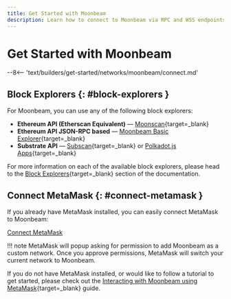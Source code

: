 ```yaml
---
title: Get Started with Moonbeam
description: Learn how to connect to Moonbeam via RPC and WSS endpoints, how to connect MetaMask to Moonbeam, and about the available Moonbeam block explorers.
---
```


# Get Started with Moonbeam

--8<-- 'text/builders/get-started/networks/moonbeam/connect.md'

## Block Explorers {: #block-explorers }

For Moonbeam, you can use any of the following block explorers:

 - **Ethereum API (Etherscan Equivalent)** — [Moonscan](https://moonbeam.moonscan.io/){target=_blank}
 - **Ethereum API JSON-RPC based** — [Moonbeam Basic Explorer](https://moonbeam-explorer.netlify.app/?network=Moonbeam){target=_blank}
 - **Substrate API** — [Subscan](https://moonbeam.subscan.io/){target=_blank} or [Polkadot.js Apps](https://polkadot.js.org/apps/?rpc=wss://wss.api.moonbeam.network#/explorer){target=_blank}

For more information on each of the available block explorers, please head to the [Block Explorers](/builders/get-started/explorers/){target=_blank} section of the documentation.

## Connect MetaMask {: #connect-metamask }

If you already have MetaMask installed, you can easily connect MetaMask to Moonbeam:

<div class="button-wrapper">
    <a href="#" class="md-button connectMetaMask" value="moonbeam">Connect MetaMask</a>
</div>

!!! note
    MetaMask will popup asking for permission to add Moonbeam as a custom network. Once you approve permissions, MetaMask will switch your current network to Moonbeam.

If you do not have MetaMask installed, or would like to follow a tutorial to get started, please check out the [Interacting with Moonbeam using MetaMask](/tokens/connect/metamask/){target=_blank} guide.
